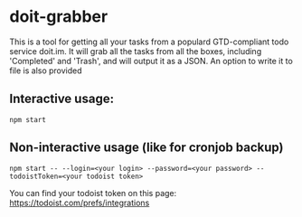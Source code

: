 # doit-grabber
This is a tool for getting all your tasks from a populard GTD-compliant todo service doit.im. 
It will grab all the tasks from all the boxes, including 'Completed' and 'Trash', and will output it as a JSON.
An option to write it to file is also provided
## Interactive usage:
```
npm start
```
## Non-interactive usage (like for cronjob backup)
```
npm start -- --login=<your login> --password=<your password> --todoistToken=<your todoist token>
```
You can find your todoist token on this page: https://todoist.com/prefs/integrations